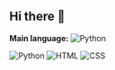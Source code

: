 ## Hi there 👋

**Main language:** ![Python](https://img.shields.io/badge/language-Python-blue)

![Python](https://img.shields.io/badge/Python-80%25-blue)
![HTML](https://img.shields.io/badge/HTML-15%25-orange)
![CSS](https://img.shields.io/badge/CSS-5%25-yellow)

<!--
**R-Grigala/R-Grigala** is a ✨ _special_ ✨ repository because its `README.md` (this file) appears on your GitHub profile.

Here are some ideas to get you started:

- 🔭 I’m currently working on ...
- 🌱 I’m currently learning ...
- 👯 I’m looking to collaborate on ...
- 🤔 I’m looking for help with ...
- 💬 Ask me about ...
- 📫 How to reach me: ...
- 😄 Pronouns: ...
- ⚡ Fun fact: ...
-->
